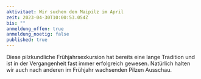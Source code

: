 ```yaml
---
aktivitaet: Wir suchen den Maipilz im April
zeit: 2023-04-30T10:00:53.054Z
bis: ""
anmeldung_offen: true
anmeldung_noetig: false
published: true
---
```

Diese pilzkundliche Frühjahrsexkursion hat bereits eine lange Tradition und ist in der Vergangenheit fast immer erfolgreich gewesen. Natürlich halten wir auch nach anderen im Frühjahr wachsenden Pilzen Ausschau.

